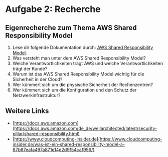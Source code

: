 # Aufgabe 2: Recherche

## Eigenrecherche zum Thema AWS Shared Responsibility Model

1. Lese dir folgende Dokumentation durch: [AWS Shared Responsibility Model](https://aws.amazon.com/de/compliance/shared-responsibility-model/?nc1=h_ls).
2. Was versteht man unter dem AWS Shared Responsibility Model?
3. Welche Verantwortlichkeiten trägt AWS und welche Verantwortlichkeiten trägt der Kunde?
4. Warum ist das AWS Shared Responsibility Model wichtig für die Sicherheit in der Cloud?
5. Wer kümmert sich um die physische Sicherheit der Rechenzentren?
6. Wer kümmert sich um die Konfiguration und den Schutz der Netzwerkinfrastruktur?

## Weitere Links

- [https://docs.aws.amazon.com](https://docs.aws.amazon.com/de_de/wellarchitected/latest/security-pillar/shared-responsibility.html)
- [https://www.cloudcomputing-insider.de](https://www.cloudcomputing-insider.de/was-ist-ein-shared-responsibility-model-a-87b87eafa497a871e14e2d9f54caf956/)
